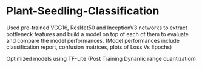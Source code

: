 # Plant-Seedling-Classification

Used pre-trained VGG16, ResNet50 and InceptionV3 networks to extract bottleneck features
and build a model on top of each of them to evaluate and compare the model performances.
(Model performances include classification report, confusion matrices, plots of Loss Vs Epochs)

Optimized models using TF-Lite (Post Training Dynamic range quantization)
